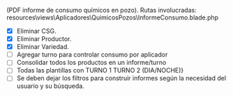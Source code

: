 (PDF informe de consumo químicos en pozo). 
Rutas involucradas: 
resources\views\Aplicadores\QuimicosPozos\InformeConsumo.blade.php


- [x] Eliminar CSG.
- [x] Eliminar Productor.
- [x] Eliminar Variedad.
- [ ] Agregar turno para controlar consumo por aplicador 
- [ ] Consolidar todos los productos en un informe/turno
- [ ] Todas las plantillas con TURNO 1 TURNO 2 (DIA/NOCHE)}
- [ ] Se deben dejar los filtros para construir informes según la necesidad del usuario y su búsqueda.